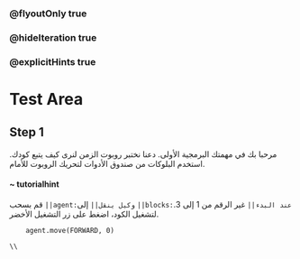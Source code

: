 ### @flyoutOnly true
### @hideIteration true
### @explicitHints true

# Test Area

## Step 1
مرحبا بك في مهمتك البرمجية الأولى. دعنا نختبر روبوت الزمن لنرى كيف يتبع كودك. استخدم البلوكات من صندوق الأدوات لتحريك الروبوت للأمام.

#### ~ tutorialhint  
قم بسحب ``||agent:وكيل ينقل||`` إلى ``||blocks:عند البدء||`` غير الرقم من 1 إلى 3. لتشغيل الكود، اضغط على زر التشغيل الأخضر.

```ghost
    agent.move(FORWARD, 0)
```
```template
\\
```
 
